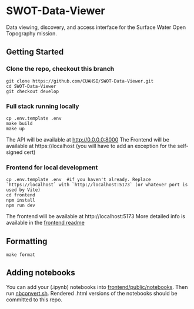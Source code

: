 # SWOT-Data-Viewer
Data viewing, discovery, and access interface for the Surface Water Open Topography mission.

## Getting Started

### Clone the repo, checkout this branch
```console
git clone https://github.com/CUAHSI/SWOT-Data-Viewer.git
cd SWOT-Data-Viewer
git checkout develop
```

### Full stack running locally
```console
cp .env.template .env
make build
make up
```
The API will be available at http://0.0.0.0:8000 
The Frontend will be available at https://localhost (you will have to add an exception for the self-signed cert)

### Frontend for local development
```console
cp .env.template .env  #if you haven't already. Replace `https://localhost` with `http://localhost:5173` (or whatever port is used by Vite)
cd frontend
npm install
npm run dev
```
The frontend will be available at http://localhost:5173
More detailed info is available in the [frontend readme](frontend/README.md)

## Formatting
```console
make format
```

## Adding notebooks

You can add your (.ipynb) notebooks into [frontend/public/notebooks](frontend/public/notebooks).
Then run [nbconvert.sh](nbconvert/nbconvert.sh). Rendered .html versions of the notebooks should be committed to this repo.